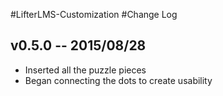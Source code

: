 #LifterLMS-Customization
#Change Log
## v0.5.0 -- 2015/08/28
+ Inserted all the puzzle pieces
+ Began connecting the dots to create usability